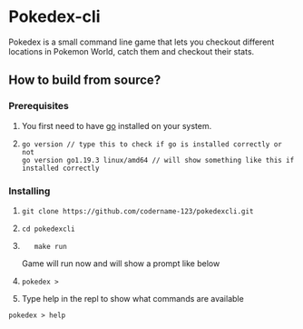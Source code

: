 # Pokedex-cli

Pokedex is a small command line game that lets you checkout different locations in Pokemon World, catch them and checkout their stats.

## How to build from source?

### Prerequisites

1. You first need to have [go](https://go.dev/doc/install) installed on your system.
2. ```
   go version // type this to check if go is installed correctly or not
   go version go1.19.3 linux/amd64 // will show something like this if installed correctly
   ```

### Installing

1. ```
   git clone https://github.com/codername-123/pokedexcli.git
   ```
2. ```
   cd pokedexcli
   ```
3. ```
      make run
   ```
   Game will run now and will show a prompt like below
4. ```
   pokedex >

   ```

5. Type help in the repl to show what commands are available

```
pokedex > help
```
